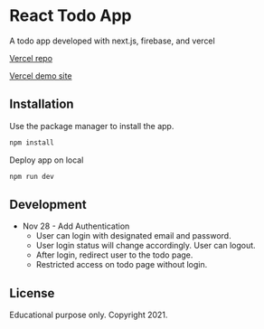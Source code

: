 # React Todo App

A todo app developed with next.js, firebase, and vercel

[Vercel repo](https://vercel.com/jianhewang/react-todo-app)

[Vercel demo site](https://react-todo-app-beryl-omega.vercel.app/)

## Installation

Use the package manager to install the app.

```bash
npm install
```
Deploy app on local

```bash
npm run dev
```

## Development

- Nov 28 - Add Authentication
  - User can login with designated email and password. 
  - User login status will change accordingly. User can logout.
  - After login, redirect user to the todo page.
  - Restricted access on todo page without login.

## License
Educational purpose only. Copyright 2021.